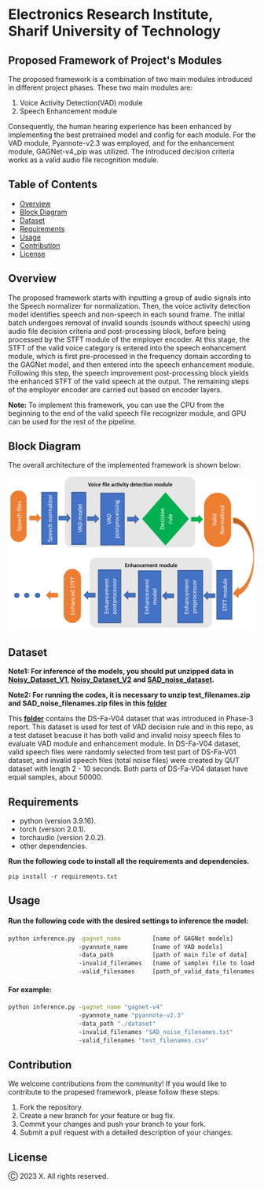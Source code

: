 # Electronics Research Institute, Sharif University of Technology

## Proposed Framework of Project's Modules
The proposed framework is a combination of two main modules introduced in different project phases. These two main modules are:
1. Voice Activity Detection(VAD) module
2. Speech Enhancement module

Consequently, the human hearing experience has been enhanced by implementing the best pretrained model and config for each module. For the VAD module, Pyannote-v2.3 was employed, and for the enhancement module, GAGNet-v4_pip was utilized. The introduced decision criteria works as a valid audio file recognition module.

## Table of Contents
- [Overview](#overview)
- [Block Diagram](#block-diagram)
- [Dataset](#dataset)
- [Requirements](#requirements)
- [Usage](#usage)
- [Contribution](#contribution)
- [License](#license)

## Overview
The proposed framework starts with inputting a group of audio signals into the Speech normalizer for normalization. Then, the voice activity detection model identifies speech and non-speech in each sound frame. The initial batch undergoes removal of invalid sounds (sounds without speech) using audio file decision criteria and post-processing block, before being processed by the STFT module of the employer encoder. At this stage, the STFT of the valid voice category is entered into the speech enhancement module, which is first pre-processed in the frequency domain according to the GAGNet model, and then entered into the speech enhancement module. Following this step, the speech improvement post-processing block yields the enhanced STFT of the valid speech at the output. The remaining steps of the employer encoder are carried out based on encoder layers.

**Note:** To implement this framework, you can use the CPU from the beginning to the end of the valid speech file recognizer module, and GPU can be used for the rest of the pipeline.


## Block Diagram
The overall architecture of the implemented framework is shown below:

<p align="center"><img width=700 src="./images/Block-Diagram.png"  alt="GAGNet block diagram"/></p>

## Dataset 
**Note1: For inference of the models, you should put unzipped data in [**Noisy_Dataset_V1**](./dataset/Noisy_Dataset_V1),  [**Noisy_Dataset_V2**](./dataset/Noisy_Dataset_V2) and [**SAD_noise_dataset**](./dataset/SAD_noise_dataset).**

**Note2: For running the codes, it is necessary to unzip test_filenames.zip and SAD_noise_filenames.zip files in this [**folder**](./dataset)**

This [**folder**](./dataset) contains the DS-Fa-V04 dataset that was introduced in Phase-3 report. This dataset is used for test of VAD decision rule and in this repo, as a test dataset beacuse it has both valid and invalid noisy speech files to evaluate VAD module and enhancement module. In DS-Fa-V04 dataset, valid speech files were randomly selected from test part of DS-Fa-V01 dataset, and invalid speech files (total noise files) were created by QUT dataset with length 2 - 10 seconds. Both parts of DS-Fa-V04 dataset have equal samples, about 50000. 

## Requirements
- python (version 3.9.16).
- torch (version 2.0.1).
- torchaudio (version 2.0.2).
- other dependencies.

**Run the following code to install all the requirements and dependencies.**
```
pip install -r requirements.txt
```

## Usage

#### Run the following code with the desired settings to inference the model: ####

```bash
python inference.py -gagnet_name         [name of GAGNet models]
                    -pyannote_name       [name of VAD models]
                    -data_path           [path of main file of data]
                    -invalid_filenames   [name of samples file to load samples in data file]
                    -valid_filenames     [path_of_valid_data_filenames in data file]
```
#### For example: ####

```bash
python inference.py -gagnet_name "gagnet-v4"
                    -pyannote_name "pyannote-v2.3"
                    -data_path "./dataset"
                    -invalid_filenames "SAD_noise_filenames.txt"
                    -valid_filenames "test_filenames.csv"
```

## Contribution
We welcome contributions from the community! If you would like to contribute to the propesed framework, please follow these steps:
1. Fork the repository.
2. Create a new branch for your feature or bug fix.
3. Commit your changes and push your branch to your fork.
4. Submit a pull request with a detailed description of your changes.

## License
Ⓒ 2023 X. All rights reserved. 